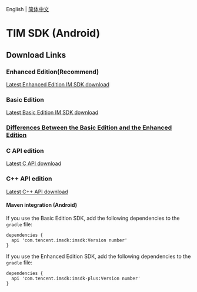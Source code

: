 English | [简体中文](./README_ZH.md)

# TIM SDK (Android)

## Download Links

### Enhanced Edition(Recommend)
[Latest Enhanced Edition IM SDK download](https://im.sdk.qcloud.com/download/plus/6.6.3002/imsdk-plus-6.6.3002.aar) 

### Basic Edition
[Latest Basic Edition IM SDK download](https://im.sdk.qcloud.com/download/standard/5.1.66/imsdk-5.1.66.aar)

### [Differences Between the Basic Edition and the Enhanced Edition](https://github.com/TencentCloud/TIMSDK/blob/master/README_EN.md#differences-between-the-basic-edition-and-the-enhanced-edition)

### C API edition
[Latest C API download](https://im.sdk.cloud.tencent.cn/download/plus/6.6.3002/cross_platform/ImSDK_Android_C_6.6.3002.zip)

### C++ API edition
[Latest C++ API download](https://im.sdk.cloud.tencent.cn/download/plus/6.6.3002/cross_platform/ImSDK_Android_CPP_6.6.3002.zip)

#### Maven integration (Android)
 If you use the Basic Edition SDK, add the following dependencies to the `gradle` file:
 ```
 dependencies {
   api 'com.tencent.imsdk:imsdk:Version number'
 }
 ```
 If you use the Enhanced Edition SDK, add the following dependencies to the `gradle` file:
 ```
 dependencies {
   api 'com.tencent.imsdk:imsdk-plus:Version number'
 }
 ```